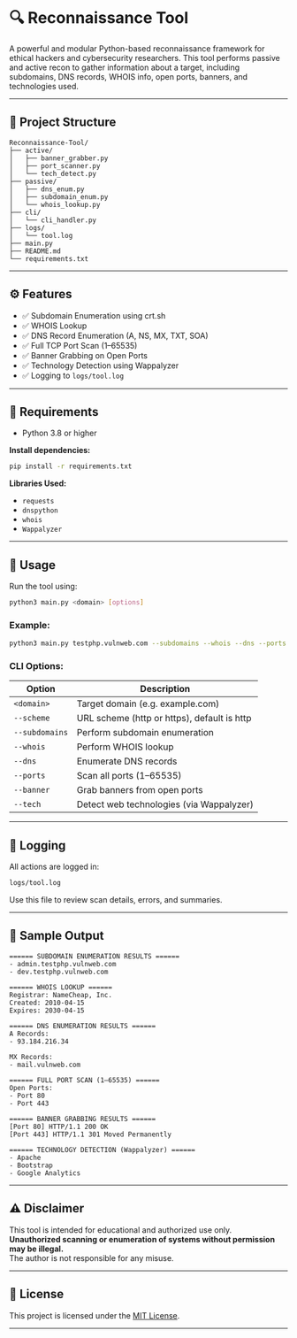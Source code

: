 # 🔍 Reconnaissance Tool

A powerful and modular Python-based reconnaissance framework for ethical hackers and cybersecurity researchers. This tool performs passive and active recon to gather information about a target, including subdomains, DNS records, WHOIS info, open ports, banners, and technologies used.

---

## 📁 Project Structure

```
Reconnaissance-Tool/
├── active/
│   ├── banner_grabber.py
│   ├── port_scanner.py
│   └── tech_detect.py
├── passive/
│   ├── dns_enum.py
│   ├── subdomain_enum.py
│   └── whois_lookup.py
├── cli/
│   └── cli_handler.py
├── logs/
│   └── tool.log
├── main.py
├── README.md
└── requirements.txt
```

---

## ⚙️ Features

- ✅ Subdomain Enumeration using crt.sh  
- ✅ WHOIS Lookup  
- ✅ DNS Record Enumeration (A, NS, MX, TXT, SOA)  
- ✅ Full TCP Port Scan (1–65535)  
- ✅ Banner Grabbing on Open Ports  
- ✅ Technology Detection using Wappalyzer  
- ✅ Logging to `logs/tool.log`

---

## 🐍 Requirements

- Python 3.8 or higher

**Install dependencies:**

```bash
pip install -r requirements.txt
```

**Libraries Used:**

- `requests`  
- `dnspython`  
- `whois`  
- `Wappalyzer`

---

## 🚀 Usage

Run the tool using:

```bash
python3 main.py <domain> [options]
```

### Example:

```bash
python3 main.py testphp.vulnweb.com --subdomains --whois --dns --ports --banner --tech
```

### CLI Options:

| Option         | Description                                  |
|----------------|----------------------------------------------|
| `<domain>`     | Target domain (e.g. example.com)             |
| `--scheme`     | URL scheme (http or https), default is http  |
| `--subdomains` | Perform subdomain enumeration                |
| `--whois`      | Perform WHOIS lookup                         |
| `--dns`        | Enumerate DNS records                        |
| `--ports`      | Scan all ports (1–65535)                     |
| `--banner`     | Grab banners from open ports                 |
| `--tech`       | Detect web technologies (via Wappalyzer)     |

---

## 📄 Logging

All actions are logged in:

```bash
logs/tool.log
```

Use this file to review scan details, errors, and summaries.

---

## 🧪 Sample Output

```
====== SUBDOMAIN ENUMERATION RESULTS ======
- admin.testphp.vulnweb.com
- dev.testphp.vulnweb.com

====== WHOIS LOOKUP ======
Registrar: NameCheap, Inc.
Created: 2010-04-15
Expires: 2030-04-15

====== DNS ENUMERATION RESULTS ======
A Records:
- 93.184.216.34

MX Records:
- mail.vulnweb.com

====== FULL PORT SCAN (1–65535) ======
Open Ports:
- Port 80
- Port 443

====== BANNER GRABBING RESULTS ======
[Port 80] HTTP/1.1 200 OK
[Port 443] HTTP/1.1 301 Moved Permanently

====== TECHNOLOGY DETECTION (Wappalyzer) ======
- Apache
- Bootstrap
- Google Analytics
```

---

## ⚠️ Disclaimer

This tool is intended for educational and authorized use only.  
**Unauthorized scanning or enumeration of systems without permission may be illegal.**  
The author is not responsible for any misuse.

---

## 📜 License

This project is licensed under the [MIT License](./LICENSE).

---
